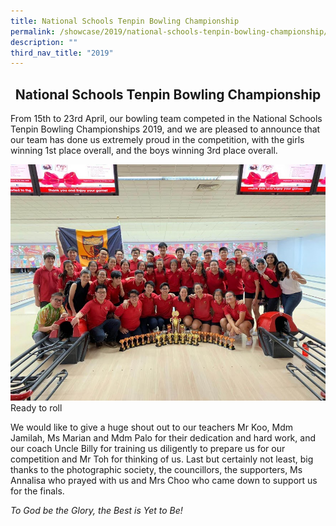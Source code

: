 ```yaml
---
title: National Schools Tenpin Bowling Championship
permalink: /showcase/2019/national-schools-tenpin-bowling-championship/
description: ""
third_nav_title: "2019"
---
```

## <center> National Schools Tenpin Bowling Championship </center>

From 15th to 23rd April, our bowling team competed in the National Schools Tenpin Bowling Championships 2019, and we are pleased to announce that our team has done us extremely proud in the competition, with the girls winning 1st place overall, and the boys winning 3rd place overall.

![](/images/Bowling%20Team.jpeg)
Ready to roll

We would like to give a huge shout out to our teachers Mr Koo, Mdm Jamilah, Ms Marian and Mdm Palo for their dedication and hard work, and our coach Uncle Billy for training us diligently to prepare us for our competition and Mr Toh for thinking of us. Last but certainly not least, big thanks to the photographic society, the councillors, the supporters, Ms Annalisa who prayed with us and Mrs Choo who came down to support us for the finals.

_To God be the Glory, the Best is Yet to Be!_
